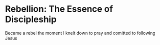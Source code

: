 # Rebellion: The Essence of Discipleship

Became a rebel the moment I knelt down to pray and comitted to following Jesus

